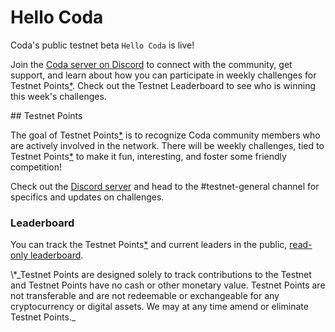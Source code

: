 # Hello Coda

Coda's public testnet beta `Hello Coda` is live! 

Join the [Coda server on Discord](http://bit.ly/CodaDiscord) to connect with the community, get support, and learn about how you can participate in weekly challenges for Testnet Points[\*](#disclaimer). Check out the Testnet Leaderboard to see who is winning this week's challenges.

<span id="testnet-points" />
## Testnet Points

The goal of Testnet Points[\*](#disclaimer) is to recognize Coda community members who are actively involved in the network. There will be weekly challenges, tied to Testnet Points[\*](#disclaimer) to make it fun, interesting, and foster some friendly competition!

Check out the [Discord server](http://bit.ly/CodaDiscord) and head to the #testnet-general channel for specifics and updates on challenges.

### Leaderboard

You can track the Testnet Points[\*](#disclaimer) and current leaders in the public, [read-only leaderboard](http://bit.ly/TestnetBetaLeaderboard).

<span id="disclaimer">
\*_Testnet Points are designed solely to track contributions to the Testnet and Testnet Points have no cash or other monetary value. Testnet Points are not transferable and are not redeemable or exchangeable for any cryptocurrency or digital assets. We may at any time amend or eliminate Testnet Points._
</span>